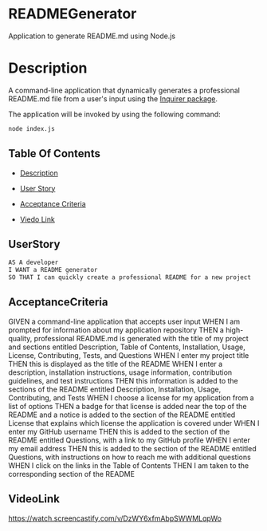 # READMEGenerator

Application to generate README.md using Node.js

# Description

A command-line application that dynamically generates a professional README.md file from a user's input using the [Inquirer package](https://www.npmjs.com/package/inquirer).

The application will be invoked by using the following command:

```bash
node index.js
```

## Table Of Contents

-   [Description](#Description)

-   [User Story](##UserStory)

-   [Acceptance Criteria](##AcceptanceCriteria)

-   [Viedo Link](##VideoLink)

## UserStory

```md
AS A developer
I WANT a README generator
SO THAT I can quickly create a professional README for a new project
```

## AcceptanceCriteria

GIVEN a command-line application that accepts user input
WHEN I am prompted for information about my application repository
THEN a high-quality, professional README.md is generated with the title of my project and sections entitled Description, Table of Contents, Installation, Usage, License, Contributing, Tests, and Questions
WHEN I enter my project title
THEN this is displayed as the title of the README
WHEN I enter a description, installation instructions, usage information, contribution guidelines, and test instructions
THEN this information is added to the sections of the README entitled Description, Installation, Usage, Contributing, and Tests
WHEN I choose a license for my application from a list of options
THEN a badge for that license is added near the top of the README and a notice is added to the section of the README entitled License that explains which license the application is covered under
WHEN I enter my GitHub username
THEN this is added to the section of the README entitled Questions, with a link to my GitHub profile
WHEN I enter my email address
THEN this is added to the section of the README entitled Questions, with instructions on how to reach me with additional questions
WHEN I click on the links in the Table of Contents
THEN I am taken to the corresponding section of the README

## VideoLink

https://watch.screencastify.com/v/DzWY6xfmAbpSWWMLqpWo
